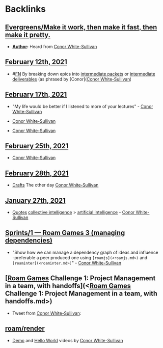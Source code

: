 
# Backlinks
## [Evergreens/Make it work, then make it fast, then make it pretty.](<Evergreens/Make it work, then make it fast, then make it pretty..md>)
- **[Author](<Author.md>):** Heard from [Conor White-Sullivan](<Conor White-Sullivan.md>)

## [February 12th, 2021](<February 12th, 2021.md>)
- #[FN](<FN.md>) By breaking down epics into [intermediate packets](<intermediate packets.md>) or [intermediate deliverables](<intermediate deliverables.md>) (as phrased by [Conor]([Conor White-Sullivan](<Conor White-Sullivan.md>))

## [February 17th, 2021](<February 17th, 2021.md>)
- "My life would be better if I listened to more of your lectures" - [Conor White-Sullivan](<Conor White-Sullivan.md>)

- [Conor White-Sullivan](<Conor White-Sullivan.md>)

- [Conor White-Sullivan](<Conor White-Sullivan.md>)

## [February 25th, 2021](<February 25th, 2021.md>)
- [Conor White-Sullivan](<Conor White-Sullivan.md>)

## [February 28th, 2021](<February 28th, 2021.md>)
- [Drafts](<Drafts.md>) The other day [Conor White-Sullivan](<Conor White-Sullivan.md>)

## [January 27th, 2021](<January 27th, 2021.md>)
- [Quotes](<Quotes.md>) [collective intelligence](<collective intelligence.md>) > [artificial intelligence](<artificial intelligence.md>) - [Conor White-Sullivan](<Conor White-Sullivan.md>)

## [Sprints/1 — Roam Games 3 (managing dependencies)](<Sprints/1 — Roam Games 3 (managing dependencies).md>)
- "Show how we can manage a dependency graph of ideas and influence -preferable a peer produced one using `[roamjs](<roamjs.md>)` and `[roaminter](<roaminter.md>)`" - [Conor White-Sullivan](<Conor White-Sullivan.md>)

## [[Roam Games](<[Roam Games.md>) Challenge 1: Project Management in a team, with handoffs](<[Roam Games](<Roam Games.md>) Challenge 1: Project Management in a team, with handoffs.md>)
- Tweet from [Conor White-Sullivan](<Conor White-Sullivan.md>):

## [roam/render](<roam/render.md>)
- [Demo](https://www.loom.com/share/c937d4c551ad4ebe9db049d174f8b350) and [Hello World](https://www.loom.com/share/4f546ce050d04db993aa63832975e7dc) videos by [Conor White-Sullivan](<Conor White-Sullivan.md>)

